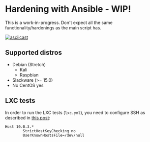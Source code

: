 Hardening with Ansible - WIP!
=============================

This is a work-in-progress. Don't expect all the same functionality/hardenings as the main script has.

[![asciicast](https://asciinema.org/a/Hq1esBXvDZz95MHLnPxPyEAor.png)](https://asciinema.org/a/Hq1esBXvDZz95MHLnPxPyEAor)

Supported distros
-----------------

* Debian (Stretch)
    * Kali
    * Raspbian
* Slackware (>= 15.0)
* No CentOS yes

LXC tests
---------

In order to run the LXC tests (`lxc.yml`), you need to configure SSH as described in [this post](https://gauvain.pocentek.net/ansible-to-deploy-lxc-containers.html):

```
Host 10.0.3.*
        StrictHostKeyChecking no
        UserKnownHostsFile=/dev/null
```
